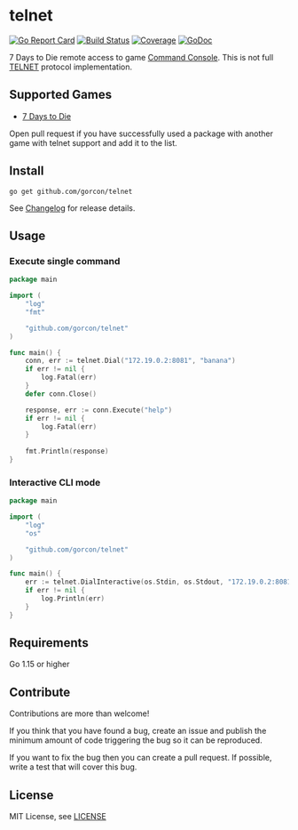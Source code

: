 # telnet

[![Go Report Card](https://goreportcard.com/badge/github.com/gorcon/telnet)](https://goreportcard.com/report/github.com/gorcon/telnet)
[![Build Status](https://travis-ci.org/gorcon/telnet.svg?branch=master)](https://travis-ci.org/gorcon/telnet)
[![Coverage](https://gocover.io/_badge/github.com/gorcon/telnet?0 "coverage")](https://gocover.io/github.com/gorcon/telnet)
[![GoDoc](https://img.shields.io/badge/godoc-reference-blue.svg)](https://godoc.org/github.com/gorcon/telnet)

7 Days to Die remote access to game [Command Console](https://7daystodie.gamepedia.com/Command_Console). This is not full [TELNET](https://en.wikipedia.org/wiki/Telnet) protocol implementation.

## Supported Games

* [7 Days to Die](https://store.steampowered.com/app/251570) 

Open pull request if you have successfully used a package with another game with telnet support and add it to the list.

## Install

```text
go get github.com/gorcon/telnet
```

See [Changelog](CHANGELOG.md) for release details.

## Usage

### Execute single command

```go
package main

import (
	"log"
	"fmt"

	"github.com/gorcon/telnet"
)

func main() {
	conn, err := telnet.Dial("172.19.0.2:8081", "banana")
	if err != nil {
		log.Fatal(err)
	}
	defer conn.Close()

	response, err := conn.Execute("help")
	if err != nil {
		log.Fatal(err)
	}
	
	fmt.Println(response)	
}
```

### Interactive CLI mode

```go
package main

import (
	"log"
	"os"

	"github.com/gorcon/telnet"
)

func main() {
	err := telnet.DialInteractive(os.Stdin, os.Stdout, "172.19.0.2:8081", "")
	if err != nil {
		log.Println(err)
	}
}
```

## Requirements

Go 1.15 or higher

## Contribute

Contributions are more than welcome! 

If you think that you have found a bug, create an issue and publish the minimum amount of code triggering the bug so 
it can be reproduced.

If you want to fix the bug then you can create a pull request. If possible, write a test that will cover this bug.

## License

MIT License, see [LICENSE](LICENSE)
